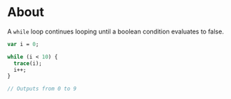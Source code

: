 # About

A `while` loop continues looping until a boolean condition evaluates to false.

```haxe
var i = 0;

while (i < 10) {
  trace(i);
  i++;
}

// Outputs from 0 to 9
```

